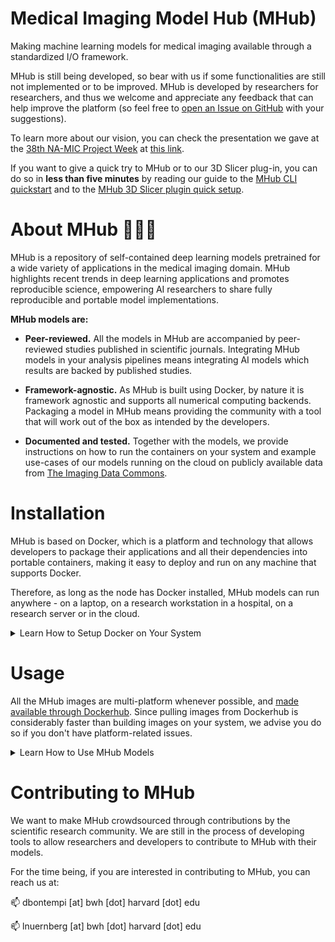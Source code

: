 # Medical Imaging Model Hub (MHub)

Making machine learning models for medical imaging available through a standardized I/O framework.

MHub is still being developed, so bear with us if some functionalities are still not implemented 
or to be improved. MHub is developed by researchers for researchers, and thus we welcome and 
appreciate any feedback that can help improve the platform (so feel free to [open an Issue on 
GitHub](https://github.com/AIM-Harvard/mhub/issues/new) with your suggestions).

To learn more about our vision, you can check the presentation we gave at the [38th NA-MIC Project 
Week](https://projectweek.na-mic.org/PW38_2023_GranCanaria/) at [this 
link](https://docs.google.com/presentation/d/1UoI74RaTDinsKoTQEA46bAs62bgOmeikKwiFi0GGq0A/edit?usp=sharing).

If you want to give a quick try to MHub or to our 3D Slicer plug-in, you can do so in **less than 
five minutes** by reading our guide to the [MHub CLI 
quickstart](#running-mhub-containers-from-cli) and to the [MHub 3D Slicer plugin quick 
setup](#integration-with-3d-slicer). 

# About MHub 🤖🏥🐳

MHub is a repository of self-contained deep learning models pretrained for a wide variety of 
applications in the medical imaging domain. MHub highlights recent trends in deep learning 
applications and promotes reproducible science, empowering AI researchers to share fully 
reproducible and portable model implementations.

**MHub models are:**

- **Peer-reviewed.** All the models in MHub are accompanied by peer-reviewed studies published in 
scientific journals. Integrating MHub models in your analysis pipelines means integrating AI 
models which results are backed by published studies.

- **Framework-agnostic.** As MHub is built using Docker, by nature it is framework agnostic and 
supports all numerical computing backends. Packaging a model in MHub means providing the community 
with a tool that will work out of the box as intended by the developers.

- **Documented and tested.** Together with the models, we provide instructions on how to run the 
containers on your system and example use-cases of our models running on the cloud on publicly 
available data from [The Imaging Data Commons](https://portal.imaging.datacommons.cancer.gov/).

# Installation

MHub is based on Docker, which is a platform and technology that allows developers to package 
their applications and all their dependencies into portable containers, making it easy to deploy 
and run on any machine that supports Docker.

Therefore, as long as the node has Docker installed, MHub models can run anywhere - on a laptop, 
on a research workstation in a hospital, on a research server or in the cloud.

<details>
  <summary>Learn How to Setup Docker on Your System</summary>

## Install Docker on Linux 

<details>
  <summary>Learn More</summary>
  
To install docker on Linux, you can follow Docker's official documentation at:

https://docs.docker.com/desktop/install/linux-install/

There are also plenty of unofficial guided tutorials on the internet depending on OS you are 
running. Most likely, installing Docker from scratch will take a basic understanding of the 
terminal, a few instructions and a few minutes.

Alternatively, the user can also install Docker Desktop following the OS-specific guide found at 
the webpage linked above. 

For instance, for systems running Ubuntu:

https://docs.docker.com/desktop/install/ubuntu/

> Docker Desktop includes the Docker daemon (dockerd), the Docker client (docker), Docker Compose, 
Docker Content Trust, Kubernetes, and Credential Helper.

</details>
  
## Install Docker on Windows

<details>
  <summary>Learn More</summary>

To install docker on Windows, please follow Docker's official documentation at:

https://docs.docker.com/desktop/install/windows-install/

Please, note that:

> While Docker Desktop on Windows can be run without having Administrator privileges, it does 
require them during installation. On installation the user gets a UAC prompt which allows a 
privileged helper service to be installed. After that, Docker Desktop can be run by users without 
administrator privileges, provided they are members of the docker-users group. The user who 
performs the installation is automatically added to this group, but other users must be added 
manually. This allows the administrator to control who has access to Docker Desktop.

</details>
  
</details>


# Usage

All the MHub images are multi-platform whenever possible, and [made available through 
Dockerhub](https://hub.docker.com/repositories/mhubai). Since pulling images from Dockerhub is 
considerably faster than building images on your system, we advise you do so if you don't have 
platform-related issues.

<details>
  <summary>Learn How to Use MHub Models</summary>

## Running MHub Models from CLI

<details>
  <summary>Learn More</summary>
  
### Pulling Containers from Dockerhub

All the MHub images are multi-platform whenever possible, and [made available through 
Dockerhub](https://hub.docker.com/repositories/mhubai). Since pulling images from Dockerhub is 
considerably faster than building images on your system, we advise you do so if you don't have 
platform-related issues.

Assuming you want to try the `totalsegmentator` container with CUDA (v12.0) support 
(`mhubai/totalsegmentator:cuda12.0`), and the DICOM Series you want to process is stored at 
`$ABS_PATH_TO_DICOM_SERIES_FOLDER` (absolute path!), you want to store the output of the model at 
`$ABS_PATH_TO_OUTPUT_FOLDER` (absolute path!), and you want to use whatever GPU is available on 
your system (`--gpu all`), you can run:

```
docker run \
--volume $ABS_PATH_TO_DICOM_SERIES_FOLDER:/app/data/input_data \
--volume $ABS_PATH_TO_OUTPUT_FOLDER:/app/data/output_data
--gpus all \
mhubai/totalsegmentator:cuda12.0
```

Here follows an example how to populate the variables above. In this case, the entire pipeline 
(DICOM to DICOM SEG) - including the pull of the CUDA-accelrated docker container - took less than 
three minutes to run (on a Desktop PC equipped with a TITAN RTX, an AMD Ryzen 7 3800X, and 64GB of 
RAM):

```
time docker run \
  --volume /home/dennis/Desktop/sample_data/input_dcm:/app/data/input_data \
  --volume /home/dennis/Desktop/sample_data/output_data/totalsegmentator:/app/data/output_data \
  --gpus all mhubai/totalsegmentator:cuda12.0

> Unable to find image 'mhubai/totalsegmentator:nocuda' locally
> nocuda: Pulling from mhubai/totalsegmentator
> 846c0b181fff: Pull complete 
c9c6540f8dd7: Pull complete 
...
> cf5d6d5df729: Pull complete 
> Digest: sha256:4ce05edbc1b79ce805e7d718a3888f944439b5ed317cff497ceff9b72317532e
> Status: Downloaded newer image for mhubai/totalsegmentator:nocuda
> 100%|██████████| 139/139 [00:00<00:00, 823.41it/s]Files sorted

> If you use this tool please cite: https://doi.org/10.48550/arXiv.2208.05868

> Using 'fast' option: resampling to lower resolution (3mm)
> Resampling...
>   Resampled in 1.79s
> Predicting...
>   Predicted in 3.89s
> Resampling...
> Saving segmentations...
> 100%|██████████| 104/104 [00:05<00:00, 20.72it/s]
>   Saved in 6.07s

> --------------------------
> Start UnsortedInstanceImporter
> Done in 2.69413e-05 seconds.

> --------------------------
> Start DataSorter
> sorting schema: /app/data/sorted/%SeriesInstanceUID/dicom/%SOPInstanceUID.dcm
> ['dicomsort', '-k', '-u', '/app/data/input_data', 
'/app/data/sorted/%SeriesInstanceUID/dicom/%SOPInstanceUID.dcm']
> Done in 0.394417 seconds.

> --------------------------
> Start NiftiConverter

> Running 'plastimatch convert' with the specified arguments:
>   --input 
/app/data/sorted/1.2.826.0.1.3680043.8.498.99748665631895691356693177610672446391/dicom
>   --output-img 
/app/data/sorted/1.2.826.0.1.3680043.8.498.99748665631895691356693177610672446391/image.nii.gz
> ... Done.
> Done in 10.9903 seconds.

> --------------------------
> Start TotalSegmentatorRunner
> Running TotalSegmentator in fast mode ('--fast', 3mm): 
> >> run ts:  ['TotalSegmentator', '-i', 
'/app/data/sorted/1.2.826.0.1.3680043.8.498.99748665631895691356693177610672446391/image.nii.gz', 
'-o', > '/app/tmp/b5f0e986-4370-4560-a6fe-63e1f4a0ccc5', '--fast']
> Done in 15.8204 seconds.

> --------------------------
> Start DsegConverter
...
> Done in 18.1758 seconds.

> --------------------------
> Start DataOrganizer
> organizing instance 
<I:/app/data/sorted/1.2.826.0.1.3680043.8.498.99748665631895691356693177610672446391>
> created directory 
/app/data/output_data/1.2.826.0.1.3680043.8.498.99748665631895691356693177610672446391
> Done in 0.0676122 seconds.

> real	2m58,528s
> user	0m0,110s
> sys	0m0,053s
```

Since the `mhubai/totalsegmentator:cuda12.0` container will now be stored in your system, new runs 
will likely take around 30 seconds.

### Building Containers Locally

If for some specific reason (e.g., platform compatibility) you would like to build the MHub 
containers locally, you can do so in a couple of very simple steps.

First, `cd` in the directory storing the dockerfile of the container you're interested to. The 
MHub containers are provided both without CUDA support (`nocuda`) and with CUDA support 
(`cudaXX.X`, .e.g, `cuda12.0`) whenever possible:

```
cd git/mhub/mhub/totalsegmentator/dockerfiles/nocuda
```

Once you find yourself in the correct directory, you can build the container by simply running:

```
docker build . --no-cache --tag $CONTAINER_NAME
```

If you want to [specify the platform to build 
for](https://docs.docker.com/build/building/multi-platform/), you're free to do so using the 
`--platform` argument.

You will now be able to run the container as explained in the "Pulling Containers from Dockerhub" 
section above.

</details>
  
## Running MHub Models from 3D Slicer

<details>
  <summary>Learn More</summary>
  
You can find instructions regarding how to install our 3D Slicer plug-in in less than five minutes 
at the following repository:

https://github.com/AIM-Harvard/SlicerMHubRunner


</details>
  
</details>

# Contributing to MHub

We want to make MHub crowdsourced through contributions by the scientific research community. We are still in the process of developing tools to allow researchers and developers to contribute to MHub with their models.
  
For the time being, if you are interested in contributing to MHub, you can reach us at:
  
📫 dbontempi [at] bwh [dot] harvard [dot] edu
  
📫 lnuernberg [at] bwh [dot] harvard [dot] edu
